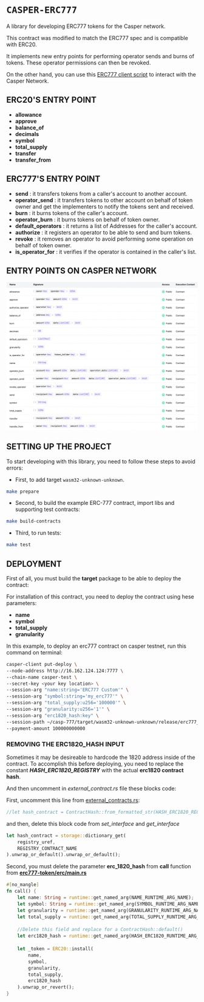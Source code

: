 # `CASPER-ERC777`

A library for developing ERC777 tokens for the Casper network.

This contract was modified to match the ERC777 spec and is compatible with ERC20.

It implements new entry points for performing operator sends and burns of tokens.  These operator permissions can then be revoked.

On the other hand, you can use this [ERC777 client script](https://github.com/Rengo-Labs/CasperLabs-ERC777-client/tree/master/src/clients/erc777)
to interact with the Casper Network.

## ERC20'S ENTRY POINT
- **allowance**
- **approve**
- **balance_of**
- **decimals**
- **symbol**
- **total_supply**
- **transfer**
- **transfer_from**

## ERC777'S ENTRY POINT
- **send** : it transfers tokens from a caller's account to another account.
- **operator_send** : it transfers tokens to other account on behalf of token owner and get the 
implementers to notify the tokens sent and received.
- **burn** : it burns tokens of the caller's account.
- **operator_burn** : it burns tokens on behalf of token owner.
- **default_operators** : it returns a list of Addresses for the caller's account.
- **authorize** : it registers an operator to be able to send and burn tokens.
- **revoke** : it removes an operator to avoid performing some operation on behalf of token owner.
- **is_operator_for** : it verifies if the operator is contained in the caller's list.

## ENTRY POINTS ON CASPER NETWORK
<img src="../images/erc777-deployed-on-casper-network.png" alt="erc777-deployed-on-casper-network" title="erc777-deployed-on-casper-network">

## SETTING UP THE PROJECT
To start developing with this library, you need to follow these steps to avoid errors:

- First, to add target `wasm32-unknown-unknown`.

```bash
make prepare
```

- Second, to build the example ERC-777 contract, import libs and supporting test contracts:

```bash
make build-contracts
```

- Third, to run tests:
```bash
make test
```

## DEPLOYMENT
First of all, you must build the **target** package to be able to deploy the contract:

For installation of this contract, you need to deploy the contract using hese parameters:
- **name**
- **symbol**
- **total_supply**
- **granularity**

In this example, to deploy an erc777 contract on casper testnet, run this command on terminal:
```bash
casper-client put-deploy \
--node-address http://16.162.124.124:7777 \
--chain-name casper-test \
--secret-key <your key location> \
--session-arg "name:string='ERC777 Custom'" \
--session-arg "symbol:string='my_erc777'" \
--session-arg "total_supply:u256='100000'" \
--session-arg "granularity:u256='1'" \
--session-arg "erc1820_hash:key" \
--session-path ~/casp-777/target/wasm32-unknown-unknown/release/erc777_token.wasm \
--payment-amount 100000000000
```

### REMOVING THE ERC1820_HASH INPUT
Sometimes it may be desireable to hardcode the 1820 address inside of the contract.  To accomplish this before deploying, you need to replace the constant ***HASH_ERC1820_REGISTRY*** with the actual **erc1820 contract hash**.

And then uncomment in *external_contract.rs* file these blocks code:

First, uncomment this line from [external_contracts.rs](src/external_contracts.rs):
```rust
//let hash_contract = ContractHash::from_formatted_str(HASH_ERC1820_REGISTRY).unwrap();
```
and then, delete this block code from *set_interface* and *get_interface*
```rust
let hash_contract = storage::dictionary_get(
    registry_uref,
    REGISTRY_CONTRACT_NAME
).unwrap_or_default().unwrap_or_default();
```

Second, you must delete the parameter **erc_1820_hash** from **call** 
function from [**erc777-token/erc/main.rs**](../example/implementations/erc777-token/src/main.rs)

```rust
#[no_mangle]
fn call() {
    let name: String = runtime::get_named_arg(NAME_RUNTIME_ARG_NAME);
    let symbol: String = runtime::get_named_arg(SYMBOL_RUNTIME_ARG_NAME);
    let granularity = runtime::get_named_arg(GRANULARITY_RUNTIME_ARG_NAME);
    let total_supply = runtime::get_named_arg(TOTAL_SUPPLY_RUNTIME_ARG_NAME);
    
    //Delete this field and replace for a ContractHash::default()
    let erc1820_hash = runtime::get_named_arg(HASH_ERC1820_RUNTIME_ARG_NAME); 

    let _token = ERC20::install(
        name,
        symbol,
        granularity,
        total_supply,
        erc1820_hash
    ).unwrap_or_revert();
}
```
